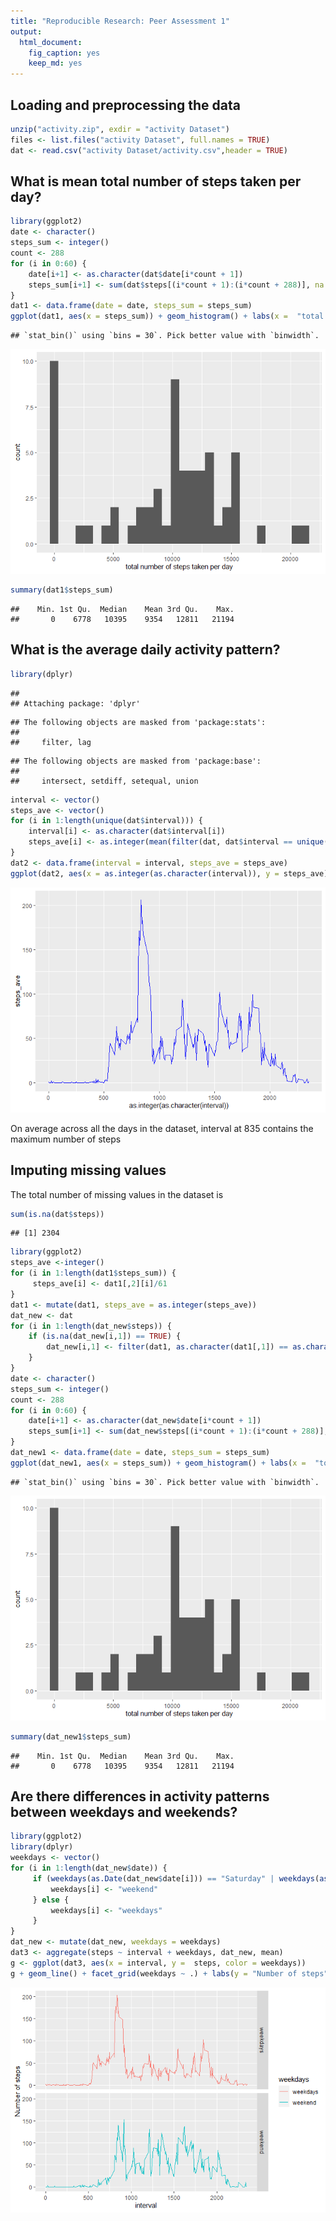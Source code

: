 ```yaml
---
title: "Reproducible Research: Peer Assessment 1"
output: 
  html_document: 
    fig_caption: yes
    keep_md: yes
---
```



## Loading and preprocessing the data

```r
unzip("activity.zip", exdir = "activity Dataset")
files <- list.files("activity Dataset", full.names = TRUE)
dat <- read.csv("activity Dataset/activity.csv",header = TRUE)
```

## What is mean total number of steps taken per day?

```r
library(ggplot2)
date <- character()
steps_sum <- integer()
count <- 288
for (i in 0:60) {
    date[i+1] <- as.character(dat$date[i*count + 1])
    steps_sum[i+1] <- sum(dat$steps[(i*count + 1):(i*count + 288)], na.rm = TRUE)
}
dat1 <- data.frame(date = date, steps_sum = steps_sum)
ggplot(dat1, aes(x = steps_sum)) + geom_histogram() + labs(x =  "total number of steps taken per day")
```

```
## `stat_bin()` using `bins = 30`. Pick better value with `binwidth`.
```

![](PA1_template_files/figure-html/Q1-1.png)<!-- -->

```r
summary(dat1$steps_sum)
```

```
##    Min. 1st Qu.  Median    Mean 3rd Qu.    Max. 
##       0    6778   10395    9354   12811   21194
```

## What is the average daily activity pattern?

```r
library(dplyr)
```

```
## 
## Attaching package: 'dplyr'
```

```
## The following objects are masked from 'package:stats':
## 
##     filter, lag
```

```
## The following objects are masked from 'package:base':
## 
##     intersect, setdiff, setequal, union
```

```r
interval <- vector()
steps_ave <- vector()
for (i in 1:length(unique(dat$interval))) {
    interval[i] <- as.character(dat$interval[i])
    steps_ave[i] <- as.integer(mean(filter(dat, dat$interval == unique(dat$interval)[i])[,1], na.rm = TRUE))
}
dat2 <- data.frame(interval = interval, steps_ave = steps_ave)
ggplot(dat2, aes(x = as.integer(as.character(interval)), y = steps_ave)) + geom_line(col = "blue")
```

![](PA1_template_files/figure-html/Q2-1.png)<!-- -->

On average across all the days in the dataset, interval at 835 contains the maximum number of steps

## Imputing missing values
The total number of missing values in the dataset is

```r
sum(is.na(dat$steps))
```

```
## [1] 2304
```

```r
library(ggplot2)
steps_ave <-integer()
for (i in 1:length(dat1$steps_sum)) {
     steps_ave[i] <- dat1[,2][i]/61
}
dat1 <- mutate(dat1, steps_ave = as.integer(steps_ave))
dat_new <- dat
for (i in 1:length(dat_new$steps)) {
    if (is.na(dat_new[i,1]) == TRUE) {
        dat_new[i,1] <- filter(dat1, as.character(dat1[,1]) == as.character(dat_new[i,2]))[,3]
    } 
}
date <- character()
steps_sum <- integer()
count <- 288
for (i in 0:60) {
    date[i+1] <- as.character(dat_new$date[i*count + 1])
    steps_sum[i+1] <- sum(dat_new$steps[(i*count + 1):(i*count + 288)], na.rm = TRUE)
}
dat_new1 <- data.frame(date = date, steps_sum = steps_sum)
ggplot(dat_new1, aes(x = steps_sum)) + geom_histogram() + labs(x =  "total number of steps taken per day")
```

```
## `stat_bin()` using `bins = 30`. Pick better value with `binwidth`.
```

![](PA1_template_files/figure-html/buildnewdataset-1.png)<!-- -->

```r
summary(dat_new1$steps_sum)
```

```
##    Min. 1st Qu.  Median    Mean 3rd Qu.    Max. 
##       0    6778   10395    9354   12811   21194
```
## Are there differences in activity patterns between weekdays and weekends?

```r
library(ggplot2)
library(dplyr)
weekdays <- vector()
for (i in 1:length(dat_new$date)) {
     if (weekdays(as.Date(dat_new$date[i])) == "Saturday" | weekdays(as.Date(dat_new$date[i])) == "Sunday") {
         weekdays[i] <- "weekend"
     } else {
         weekdays[i] <- "weekdays"
     }
}
dat_new <- mutate(dat_new, weekdays = weekdays)
dat3 <- aggregate(steps ~ interval + weekdays, dat_new, mean)
g <- ggplot(dat3, aes(x = interval, y =  steps, color = weekdays))
g + geom_line() + facet_grid(weekdays ~ .) + labs(y = "Number of steps")
```

![](PA1_template_files/figure-html/Q4answer-1.png)<!-- -->
